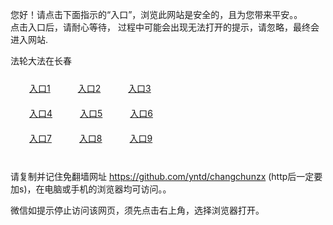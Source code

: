 您好！请点击下面指示的“入口”，浏览此网站是安全的，且为您带来平安。。 <br/>
点击入口后，请耐心等待， 过程中可能会出现无法打开的提示，请忽略，最终会进入网站. </br>

法轮大法在长春<br/>
<div style="padding:10px"><a style="margin:20px" target="_blank" href="https://d1zu3uccjkz9wy.cloudfront.net/2Qpsp?otsyeigg" id="ccLink1" rel="nofollow">入口1</a> <a target="_blank" style="margin:20px" href="https://d3t27zj9viai92.cloudfront.net/2Qpsp?msohhocm" id="ccLink2" rel="nofollow">入口2</a> <a style="margin:20px" target="_blank" href="https://djdufwq6nt2ey.cloudfront.net/2Qpsp?eoozudxk" id="ccLink3" rel="nofollow">入口3</a></div>

<div style="padding:10px" ><a style="margin:20px" target="_blank" href="https://d1zu3uccjkz9wy.cloudfront.net/2Qpsp?otsyeigg" id="ccLink4" rel="nofollow">入口4</a> <a style="margin:20px" href="https://d3t27zj9viai92.cloudfront.net/2Qpsp?msohhocm" target="_blank" id="ccLink5" rel="nofollow">入口5</a> <a style="margin:20px" href="https://djdufwq6nt2ey.cloudfront.net/2Qpsp?eoozudxk" target="_blank" id="ccLink6" rel="nofollow">入口6</a></div>

<div style="padding:10px"><a style="margin:20px" target="_blank" href="https://d1zu3uccjkz9wy.cloudfront.net/2Qpsp?otsyeigg" id="ccLink7" rel="nofollow">入口7</a> <a style="margin:20px" href="https://d3t27zj9viai92.cloudfront.net/2Qpsp?msohhocm" target="_blank" id="ccLink8" rel="nofollow">入口8</a> <a style="margin:20px" target="_blank" href="https://djdufwq6nt2ey.cloudfront.net/2Qpsp?eoozudxk" id="ccLink9" rel="nofollow">入口9</a></div>

<br/>



请复制并记住免翻墙网址 https://github.com/yntd/changchunzx (http后一定要加s)，在电脑或手机的浏览器均可访问。。<br/>

微信如提示停止访问该网页，须先点击右上角，选择浏览器打开。

